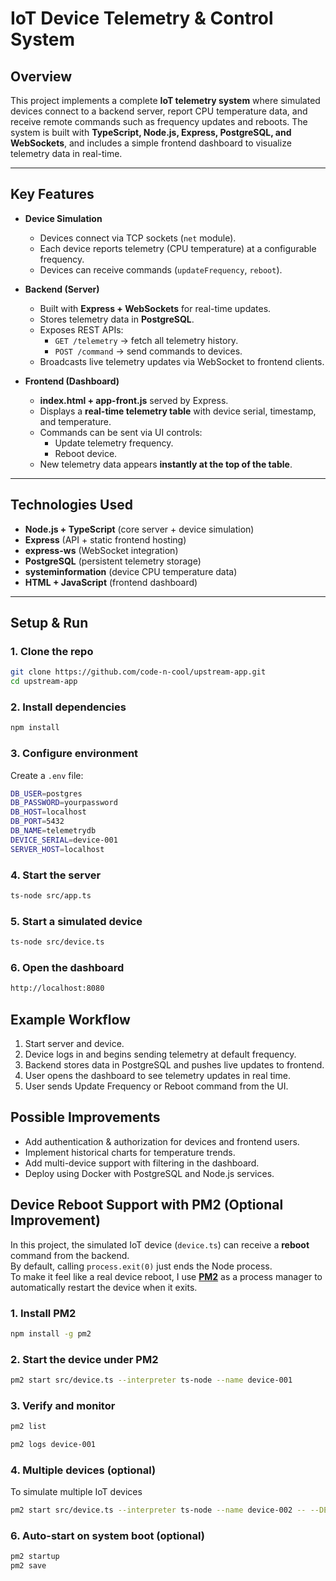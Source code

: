 # IoT Device Telemetry & Control System

## Overview
This project implements a complete **IoT telemetry system** where simulated devices connect to a backend server, report CPU temperature data, and receive remote commands such as frequency updates and reboots. The system is built with **TypeScript, Node.js, Express, PostgreSQL, and WebSockets**, and includes a simple frontend dashboard to visualize telemetry data in real-time.

---

## Key Features
- **Device Simulation**
  - Devices connect via TCP sockets (`net` module).
  - Each device reports telemetry (CPU temperature) at a configurable frequency.
  - Devices can receive commands (`updateFrequency`, `reboot`).

- **Backend (Server)**
  - Built with **Express + WebSockets** for real-time updates.
  - Stores telemetry data in **PostgreSQL**.
  - Exposes REST APIs:
    - `GET /telemetry` → fetch all telemetry history.
    - `POST /command` → send commands to devices.
  - Broadcasts live telemetry updates via WebSocket to frontend clients.

- **Frontend (Dashboard)**
  - **index.html + app-front.js** served by Express.
  - Displays a **real-time telemetry table** with device serial, timestamp, and temperature.
  - Commands can be sent via UI controls:
    - Update telemetry frequency.
    - Reboot device.
  - New telemetry data appears **instantly at the top of the table**.

---

## Technologies Used
- **Node.js + TypeScript** (core server + device simulation)
- **Express** (API + static frontend hosting)
- **express-ws** (WebSocket integration)
- **PostgreSQL** (persistent telemetry storage)
- **systeminformation** (device CPU temperature data)
- **HTML + JavaScript** (frontend dashboard)

---

## Setup & Run

### 1. Clone the repo
```bash
git clone https://github.com/code-n-cool/upstream-app.git
cd upstream-app
```

### 2. Install dependencies
```bash
npm install
```

### 3. Configure environment
Create a `.env` file:
```bash
DB_USER=postgres
DB_PASSWORD=yourpassword
DB_HOST=localhost
DB_PORT=5432
DB_NAME=telemetrydb
DEVICE_SERIAL=device-001
SERVER_HOST=localhost
```

### 4. Start the server
```bash
ts-node src/app.ts
```

### 5. Start a simulated device
```bash
ts-node src/device.ts
```

### 6. Open the dashboard
```bash
http://localhost:8080
```

## Example Workflow

1. Start server and device.
2. Device logs in and begins sending telemetry at default frequency.
3. Backend stores data in PostgreSQL and pushes live updates to frontend.
4. User opens the dashboard to see telemetry updates in real time.
5. User sends Update Frequency or Reboot command from the UI.

## Possible Improvements

- Add authentication & authorization for devices and frontend users.
- Implement historical charts for temperature trends.
- Add multi-device support with filtering in the dashboard.
- Deploy using Docker with PostgreSQL and Node.js services.

## Device Reboot Support with PM2 (Optional Improvement)
In this project, the simulated IoT device (`device.ts`) can receive a **reboot** command from the backend.  
By default, calling `process.exit(0)` just ends the Node process.  
To make it feel like a real device reboot, I use **[PM2](https://pm2.keymetrics.io/)** as a process manager to automatically restart the device when it exits.

### 1. Install PM2
```bash
npm install -g pm2
```

### 2. Start the device under PM2
```bash
pm2 start src/device.ts --interpreter ts-node --name device-001
```

### 3. Verify and monitor
```bash
pm2 list

pm2 logs device-001
```

### 4. Multiple devices (optional)
To simulate multiple IoT devices
```bash
pm2 start src/device.ts --interpreter ts-node --name device-002 -- --DEVICE_SERIAL=device-002
```

### 6. Auto-start on system boot (optional)
```bash
pm2 startup
pm2 save
```